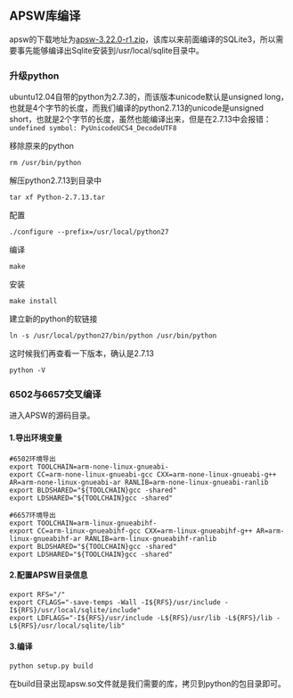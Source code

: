 ## APSW库编译

apsw的下载地址为[apsw-3.22.0-r1.zip](https://github.com/rogerbinns/apsw/releases/download/3.22.0-r1/apsw-3.22.0-r1.zip)，该库以来前面编译的SQLite3，所以需要事先能够编译出Sqlite安装到/usr/local/sqlite目录中。

### 升级python

ubuntu12.04自带的python为2.7.3的，而该版本unicode默认是unsigned long，也就是4个字节的长度，而我们编译的python2.7.13的unicode是unsigned short，也就是2个字节的长度，虽然也能编译出来，但是在2.7.13中会报错：`undefined symbol: PyUnicodeUCS4_DecodeUTF8`

移除原来的python

```
rm /usr/bin/python
```

解压python2.7.13到目录中

```
tar xf Python-2.7.13.tar
```

配置

```
./configure --prefix=/usr/local/python27
```

编译

```
make
```

安装

```
make install
```

建立新的python的软链接

```
ln -s /usr/local/python27/bin/python /usr/bin/python
```

这时候我们再查看一下版本，确认是2.7.13

```
python -V
```

### 6502与6657交叉编译

进入APSW的源码目录。

#### 1.导出环境变量

```
#6502环境导出
export TOOLCHAIN=arm-none-linux-gnueabi-
export CC=arm-none-linux-gnueabi-gcc CXX=arm-none-linux-gnueabi-g++ AR=arm-none-linux-gnueabi-ar RANLIB=arm-none-linux-gnueabi-ranlib
export BLDSHARED="${TOOLCHAIN}gcc -shared"
export LDSHARED="${TOOLCHAIN}gcc -shared"
```

```
#6657环境导出
export TOOLCHAIN=arm-linux-gnueabihf-
export CC=arm-linux-gnueabihf-gcc CXX=arm-linux-gnueabihf-g++ AR=arm-linux-gnueabihf-ar RANLIB=arm-linux-gnueabihf-ranlib
export BLDSHARED="${TOOLCHAIN}gcc -shared"
export LDSHARED="${TOOLCHAIN}gcc -shared"
```

#### 2.配置APSW目录信息

```
export RFS="/"
export CFLAGS="-save-temps -Wall -I${RFS}/usr/include -I${RFS}/usr/local/sqlite/include"
export LDFLAGS="-I${RFS}/usr/include -L${RFS}/usr/lib -L${RFS}/lib -L${RFS}/usr/local/sqlite/lib"
```

#### 3.编译

```
python setup.py build
```

在build目录出现apsw.so文件就是我们需要的库，拷贝到python的包目录即可。



